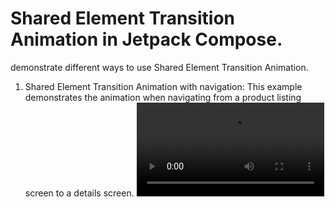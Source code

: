 
# Shared Element Transition Animation in Jetpack Compose.

demonstrate different ways to use Shared Element Transition Animation.

1. Shared Element Transition Animation with navigation: This example demonstrates the animation when navigating from a product listing screen to a details screen.
   <video src="https://github.com/user-attachments/assets/bb893ebd-4762-40d5-9a34-8bd69ea11449" size=350 />



